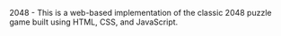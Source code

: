 2048 - This is a web-based implementation of the classic 2048 puzzle game built using HTML, CSS, and JavaScript.
